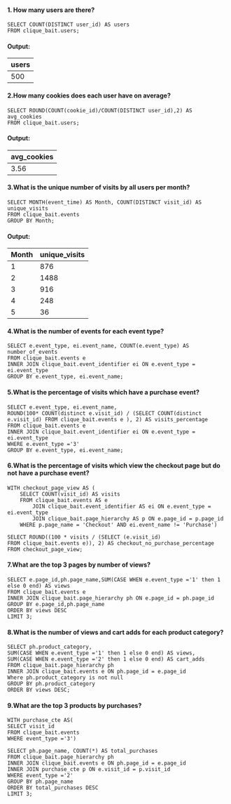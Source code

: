#### 1. How many users are there?
```Mysql
SELECT COUNT(DISTINCT user_id) AS users
FROM clique_bait.users;
```
#### Output:
| users|
| --- |
|500|

#### 2.How many cookies does each user have on average?
```Mysql
SELECT ROUND(COUNT(cookie_id)/COUNT(DISTINCT user_id),2) AS avg_cookies
FROM clique_bait.users;
```

#### Output:
|avg_cookies|
| --- |
|3.56|

#### 3.What is the unique number of visits by all users per month?
```Mysql
SELECT MONTH(event_time) AS Month, COUNT(DISTINCT visit_id) AS unique_visits
FROM clique_bait.events
GROUP BY Month;
```

#### Output:
|Month|unique_visits|
| --- | --- |
|1|	876|
|2|	1488|
|3|	916|
|4|	248|
|5|	36|

#### 4.What is the number of events for each event type?
```Mysql
SELECT e.event_type, ei.event_name, COUNT(e.event_type) AS number_of_events
FROM clique_bait.events e
INNER JOIN clique_bait.event_identifier ei ON e.event_type = ei.event_type
GROUP BY e.event_type, ei.event_name;
```

#### 5.What is the percentage of visits which have a purchase event?
```Mysql
SELECT e.event_type, ei.event_name,
ROUND(100* COUNT(distinct e.visit_id) / (SELECT COUNT(distinct e.visit_id) FROM clique_bait.events e ), 2) AS visits_percentage
FROM clique_bait.events e
INNER JOIN clique_bait.event_identifier ei ON e.event_type = ei.event_type
WHERE e.event_type ='3'
GROUP BY e.event_type, ei.event_name;
```

#### 6.What is the percentage of visits which view the checkout page but do not have a purchase event?
```Mysql
WITH checkout_page_view AS (
    SELECT COUNT(visit_id) AS visits
    FROM clique_bait.events AS e
        JOIN clique_bait.event_identifier AS ei ON e.event_type = ei.event_type
        JOIN clique_bait.page_hierarchy AS p ON e.page_id = p.page_id
    WHERE p.page_name = 'Checkout' AND ei.event_name != 'Purchase')

SELECT ROUND((100 * visits / (SELECT (e.visit_id)
FROM clique_bait.events e)), 2) AS checkout_no_purchase_percentage
FROM checkout_page_view;
```

#### 7.What are the top 3 pages by number of views?
```Mysql
SELECT e.page_id,ph.page_name,SUM(CASE WHEN e.event_type ='1' then 1 else 0 end) AS views
FROM clique_bait.events e
INNER JOIN clique_bait.page_hierarchy ph ON e.page_id = ph.page_id
GROUP BY e.page_id,ph.page_name
ORDER BY views DESC
LIMIT 3;
```

#### 8.What is the number of views and cart adds for each product category?
```Mysql
SELECT ph.product_category,
SUM(CASE WHEN e.event_type ='1' then 1 else 0 end) AS views,
SUM(CASE WHEN e.event_type ='2' then 1 else 0 end) AS cart_adds
FROM clique_bait.page_hierarchy ph
INNER JOIN clique_bait.events e ON ph.page_id = e.page_id
Where ph.product_category is not null
GROUP BY ph.product_category
ORDER BY views DESC;
```

#### 9.What are the top 3 products by purchases?
```Mysql
WITH purchase_cte AS(
SELECT visit_id
FROM clique_bait.events
WHERE event_type ='3')

SELECT ph.page_name, COUNT(*) AS total_purchases
FROM clique_bait.page_hierarchy ph
INNER JOIN clique_bait.events e ON ph.page_id = e.page_id
INNER JOIN purchase_cte p ON e.visit_id = p.visit_id
WHERE event_type ='2'
GROUP BY ph.page_name
ORDER BY total_purchases DESC
LIMIT 3;
```

